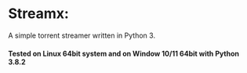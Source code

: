 # Streamx:

A simple torrent streamer written in Python 3.

#### Tested on Linux 64bit system and on Window 10/11 64bit with Python 3.8.2

<!-- ## How to use

### 1. Press Windows+R to open “Run” box. Type “cmd” and then click “OK” 
### 3. Type the following code in cmd.
    ``` cd document ```
    ``` git clone https://github.com/ashim-bhatta/torrentStream.git ```
    ``` cd torrentStream ```
    ``` cd Scripts ```
    ``` activate  ```
    ``` cd .. ```
    ``` python main.py ```
